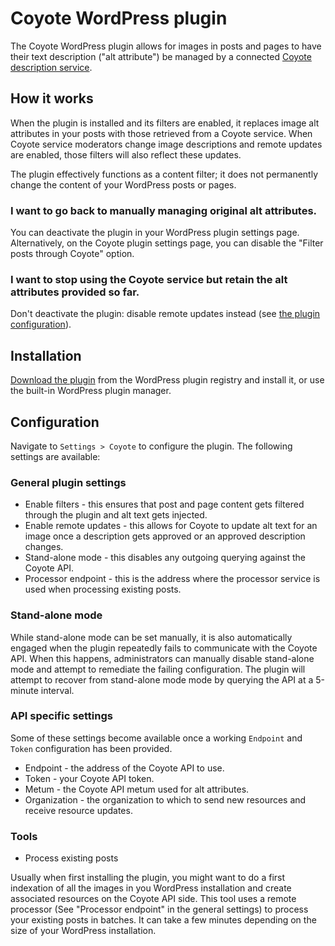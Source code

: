 # Coyote WordPress plugin

The Coyote WordPress plugin allows for images in posts and pages to have their text description ("alt attribute") be managed by a connected [Coyote description service](https://www.coyote.pics).

## How it works

When the plugin is installed and its filters are enabled, it replaces image alt attributes in your posts with those retrieved from a Coyote service.
When Coyote service moderators change image descriptions and remote updates are enabled, those filters will also reflect these updates.

The plugin effectively functions as a content filter; it does not permanently change the content of your WordPress posts or pages.

### I want to go back to manually managing original alt attributes.

You can deactivate the plugin in your WordPress plugin settings page.
Alternatively, on the Coyote plugin settings page, you can disable the "Filter posts through Coyote" option.

### I want to stop using the Coyote service but retain the alt attributes provided so far.

Don't deactivate the plugin: disable remote updates instead (see [the plugin configuration](#configuration)).

## Installation

[Download the plugin](https//wordpress.org/plugins/coyote/) from the WordPress plugin registry and install it, or use the built-in WordPress plugin manager.

## Configuration

Navigate to `Settings > Coyote` to configure the plugin. The following settings are available:

### General plugin settings

* Enable filters - this ensures that post and page content gets filtered through the plugin and alt text gets injected.
* Enable remote updates - this allows for Coyote to update alt text for an image once a description gets approved or an approved description changes.
* Stand-alone mode - this disables any outgoing querying against the Coyote API.
* Processor endpoint - this is the address where the processor service is used when processing existing posts.

### Stand-alone mode

While stand-alone mode can be set manually, it is also automatically engaged when the plugin repeatedly fails to communicate with the Coyote API.
When this happens, administrators can manually disable stand-alone mode and attempt to remediate the failing configuration. The plugin will attempt to
recover from stand-alone mode mode by querying the API at a 5-minute interval.

### API specific settings

Some of these settings become available once a working `Endpoint` and `Token` configuration has been provided.

* Endpoint - the address of the Coyote API to use.
* Token - your Coyote API token.
* Metum - the Coyote API metum used for alt attributes.
* Organization - the organization to which to send new resources and receive resource updates.

### Tools

* Process existing posts

Usually when first installing the plugin, you might want to do a first indexation of all the images in you WordPress installation and create associated resources on the Coyote API side.
This tool uses a remote processor (See "Processor endpoint" in the general settings) to process your existing posts in batches. It can take a few minutes depending on the size of your WordPress installation.

